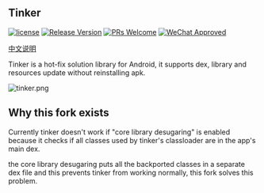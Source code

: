 ## Tinker
[![license](http://img.shields.io/badge/license-BSD3-brightgreen.svg?style=flat)](https://github.com/Tencent/tinker/blob/master/LICENSE)
[![Release Version](https://img.shields.io/badge/release-1.9.14.23-red.svg)](https://github.com/Tencent/tinker/releases)
[![PRs Welcome](https://img.shields.io/badge/PRs-welcome-brightgreen.svg)](https://github.com/Tencent/tinker/pulls)
[![WeChat Approved](https://img.shields.io/badge/Wechat_Approved-1.9.14.23-red.svg)](https://github.com/Tencent/tinker/wiki)

[中文说明](https://github.com/Tencent/tinker/wiki)

Tinker is a hot-fix solution library for Android, it supports dex, library and resources update without reinstalling apk.

![tinker.png](assets/tinker.png)

## Why this fork exists
Currently tinker doesn't work if "core library desugaring" is enabled because it checks if all classes used by tinker's classloader are in the app's main dex.

the core library desugaring puts all the backported classes in a separate dex file and this prevents tinker from working normally, this fork solves this problem.

